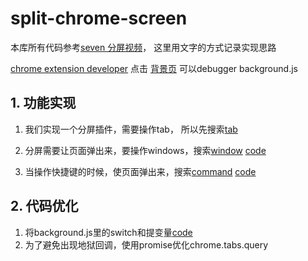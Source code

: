 # split-chrome-screen
本库所有代码参考[seven 分屏视频](https://www.bilibili.com/video/av94736617?p=1)，
这里用文字的方式记录实现思路

[chrome extension developer](https://developer.chrome.com/extensions)
点击 [背景页](chrome://extensions/) 可以debugger background.js
## 1. 功能实现
1. 我们实现一个分屏插件，需要操作tab， 所以先搜索[tab](https://developer.chrome.com/extensions/tabs)
2. 分屏需要让页面弹出来，要操作windows，搜索[window](https://developer.chrome.com/extensions/windows) 
[code](https://github.com/Brynn-hub/split-chrome-screen/tree/feature/init-extension)

3. 当操作快捷键的时候，使页面弹出来，搜索[command](https://developer.chrome.com/extensions/commands)
[code](https://github.com/Brynn-hub/split-chrome-screen/tree/feature/add-command)

## 2. 代码优化
1. 将background.js里的switch和提变量[code](https://github.com/Brynn-hub/split-chrome-screen/tree/feature/optimize-switch)
2. 为了避免出现地狱回调，使用promise优化chrome.tabs.query